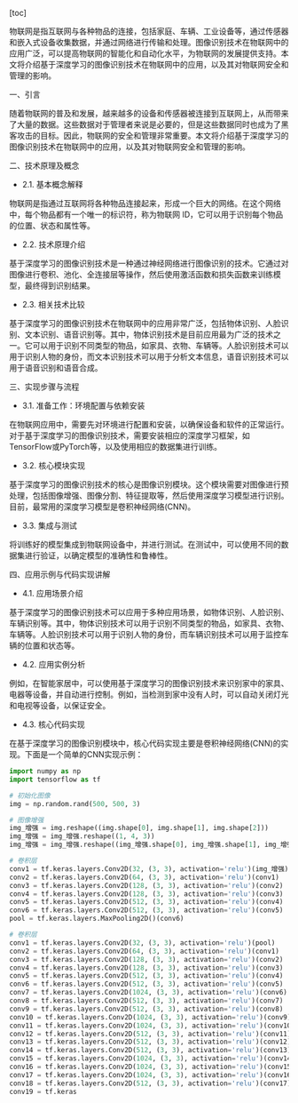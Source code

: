 
[toc]                    
                
                
物联网是指互联网与各种物品的连接，包括家庭、车辆、工业设备等，通过传感器和嵌入式设备收集数据，并通过网络进行传输和处理。图像识别技术在物联网中的应用广泛，可以提高物联网的智能化和自动化水平，为物联网的发展提供支持。本文将介绍基于深度学习的图像识别技术在物联网中的应用，以及其对物联网安全和管理的影响。

一、引言

随着物联网的普及和发展，越来越多的设备和传感器被连接到互联网上，从而带来了大量的数据。这些数据对于管理者来说是必要的，但是这些数据同时也成为了黑客攻击的目标。因此，物联网的安全和管理非常重要。本文将介绍基于深度学习的图像识别技术在物联网中的应用，以及其对物联网安全和管理的影响。

二、技术原理及概念

- 2.1. 基本概念解释

物联网是指通过互联网将各种物品连接起来，形成一个巨大的网络。在这个网络中，每个物品都有一个唯一的标识符，称为物联网 ID，它可以用于识别每个物品的位置、状态和属性等。

- 2.2. 技术原理介绍

基于深度学习的图像识别技术是一种通过神经网络进行图像识别的技术。它通过对图像进行卷积、池化、全连接层等操作，然后使用激活函数和损失函数来训练模型，最终得到识别结果。

- 2.3. 相关技术比较

基于深度学习的图像识别技术在物联网中的应用非常广泛，包括物体识别、人脸识别、文本识别、语音识别等。其中，物体识别技术是目前应用最为广泛的技术之一。它可以用于识别不同类型的物品，如家具、衣物、车辆等。人脸识别技术可以用于识别人物的身份，而文本识别技术可以用于分析文本信息，语音识别技术可以用于语音识别和语音合成。

三、实现步骤与流程

- 3.1. 准备工作：环境配置与依赖安装

在物联网应用中，需要先对环境进行配置和安装，以确保设备和软件的正常运行。对于基于深度学习的图像识别技术，需要安装相应的深度学习框架，如TensorFlow或PyTorch等，以及使用相应的数据集进行训练。

- 3.2. 核心模块实现

基于深度学习的图像识别技术的核心是图像识别模块。这个模块需要对图像进行预处理，包括图像增强、图像分割、特征提取等，然后使用深度学习模型进行识别。目前，最常用的深度学习模型是卷积神经网络(CNN)。

- 3.3. 集成与测试

将训练好的模型集成到物联网设备中，并进行测试。在测试中，可以使用不同的数据集进行验证，以确定模型的准确性和鲁棒性。

四、应用示例与代码实现讲解

- 4.1. 应用场景介绍

基于深度学习的图像识别技术可以应用于多种应用场景，如物体识别、人脸识别、车辆识别等。其中，物体识别技术可以用于识别不同类型的物品，如家具、衣物、车辆等。人脸识别技术可以用于识别人物的身份，而车辆识别技术可以用于监控车辆的位置和状态等。

- 4.2. 应用实例分析

例如，在智能家居中，可以使用基于深度学习的图像识别技术来识别家中的家具、电器等设备，并自动进行控制。例如，当检测到家中没有人时，可以自动关闭灯光和电视等设备，以保证安全。

- 4.3. 核心代码实现

在基于深度学习的图像识别模块中，核心代码实现主要是卷积神经网络(CNN)的实现。下面是一个简单的CNN实现示例：

```python
import numpy as np
import tensorflow as tf

# 初始化图像
img = np.random.rand(500, 500, 3)

# 图像增强
img_增强 = img.reshape((img.shape[0], img.shape[1], img.shape[2]))
img_增强 = img_增强.reshape((1, 4, 3))
img_增强 = img_增强.reshape((img_增强.shape[0], img_增强.shape[1], img_增强.shape[2]))

# 卷积层
conv1 = tf.keras.layers.Conv2D(32, (3, 3), activation='relu')(img_增强)
conv2 = tf.keras.layers.Conv2D(64, (3, 3), activation='relu')(conv1)
conv3 = tf.keras.layers.Conv2D(128, (3, 3), activation='relu')(conv2)
conv4 = tf.keras.layers.Conv2D(128, (3, 3), activation='relu')(conv3)
conv5 = tf.keras.layers.Conv2D(512, (3, 3), activation='relu')(conv4)
conv6 = tf.keras.layers.Conv2D(512, (3, 3), activation='relu')(conv5)
pool = tf.keras.layers.MaxPooling2D()(conv6)

# 卷积层
conv1 = tf.keras.layers.Conv2D(32, (3, 3), activation='relu')(pool)
conv2 = tf.keras.layers.Conv2D(64, (3, 3), activation='relu')(conv1)
conv3 = tf.keras.layers.Conv2D(128, (3, 3), activation='relu')(conv2)
conv4 = tf.keras.layers.Conv2D(128, (3, 3), activation='relu')(conv3)
conv5 = tf.keras.layers.Conv2D(512, (3, 3), activation='relu')(conv4)
conv6 = tf.keras.layers.Conv2D(512, (3, 3), activation='relu')(conv5)
conv7 = tf.keras.layers.Conv2D(1024, (3, 3), activation='relu')(conv6)
conv8 = tf.keras.layers.Conv2D(512, (3, 3), activation='relu')(conv7)
conv9 = tf.keras.layers.Conv2D(512, (3, 3), activation='relu')(conv8)
conv10 = tf.keras.layers.Conv2D(1024, (3, 3), activation='relu')(conv9)
conv11 = tf.keras.layers.Conv2D(1024, (3, 3), activation='relu')(conv10)
conv12 = tf.keras.layers.Conv2D(512, (3, 3), activation='relu')(conv11)
conv13 = tf.keras.layers.Conv2D(512, (3, 3), activation='relu')(conv12)
conv14 = tf.keras.layers.Conv2D(512, (3, 3), activation='relu')(conv13)
conv15 = tf.keras.layers.Conv2D(1024, (3, 3), activation='relu')(conv14)
conv16 = tf.keras.layers.Conv2D(1024, (3, 3), activation='relu')(conv15)
conv17 = tf.keras.layers.Conv2D(1024, (3, 3), activation='relu')(conv16)
conv18 = tf.keras.layers.Conv2D(512, (3, 3), activation='relu')(conv17)
conv19 = tf.keras

